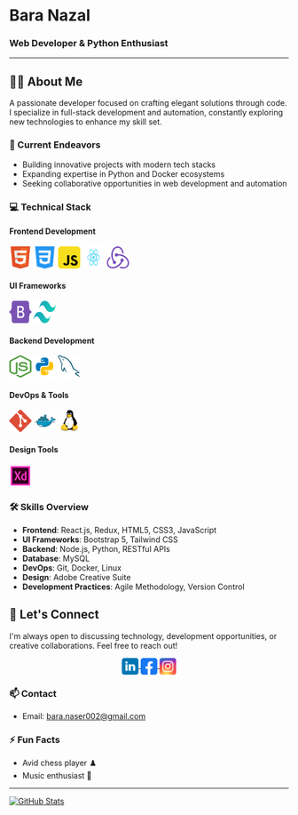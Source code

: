 # Bara Nazal
### Web Developer & Python Enthusiast

---

## 👨‍💻 About Me

A passionate developer focused on crafting elegant solutions through code. I specialize in full-stack development and automation, constantly exploring new technologies to enhance my skill set.

### 🚀 Current Endeavors

- Building innovative projects with modern tech stacks
- Expanding expertise in Python and Docker ecosystems
- Seeking collaborative opportunities in web development and automation

### 💻 Technical Stack

#### Frontend Development
<p align="left">
  <img src="https://raw.githubusercontent.com/baranazal/baranazal/main/icons/html.svg" alt="html5" width="40" height="40"/>
  <img src="https://raw.githubusercontent.com/baranazal/baranazal/main/icons/css.svg" alt="css3" width="40" height="40"/> 
  <img src="https://raw.githubusercontent.com/baranazal/baranazal/main/icons/javascript.svg" alt="javascript" width="40" height="40"/> 
  <img src="https://raw.githubusercontent.com/baranazal/baranazal/main/icons/reactjs.svg" alt="react" width="40" height="40"/> 
  <img src="https://raw.githubusercontent.com/baranazal/baranazal/main/icons/redux.svg" alt="redux" width="40" height="40"/>
</p>

#### UI Frameworks
<p align="left">
  <img src="https://raw.githubusercontent.com/baranazal/baranazal/main/icons/bootstrap-5-1.svg" alt="bootstrap" width="40" height="40"/>
  <img src="https://raw.githubusercontent.com/baranazal/baranazal/main/icons/tailwindcss.svg" alt="tailwind" width="40" height="40"/>
</p>

#### Backend Development
<p align="left">
  <img src="https://raw.githubusercontent.com/baranazal/baranazal/main/icons/nodejs.svg" alt="nodejs" width="40" height="40"/> 
  <img src="https://raw.githubusercontent.com/baranazal/baranazal/main/icons/python.svg" alt="python" width="40" height="40"/> 
  <img src="https://raw.githubusercontent.com/baranazal/baranazal/main/icons/mysql.svg" alt="mysql" width="40" height="40"/> 
</p>

#### DevOps & Tools
<p align="left">
  <img src="https://raw.githubusercontent.com/baranazal/baranazal/main/icons/git-icon.svg" alt="git" width="40" height="40"/>
  <img src="https://raw.githubusercontent.com/devicons/devicon/master/icons/docker/docker-original.svg" alt="docker" width="40" height="40"/>
  <img src="https://raw.githubusercontent.com/devicons/devicon/master/icons/linux/linux-original.svg" alt="linux" width="40" height="40"/>
</p>

#### Design Tools
<p align="left">
  <img src="https://raw.githubusercontent.com/baranazal/baranazal/main/icons/adobe.svg" alt="adobe" width="40" height="40"/> 
</p>

### 🛠️ Skills Overview

- **Frontend**: React.js, Redux, HTML5, CSS3, JavaScript
- **UI Frameworks**: Bootstrap 5, Tailwind CSS
- **Backend**: Node.js, Python, RESTful APIs
- **Database**: MySQL
- **DevOps**: Git, Docker, Linux
- **Design**: Adobe Creative Suite
- **Development Practices**: Agile Methodology, Version Control

## 🤝 Let's Connect

I'm always open to discussing technology, development opportunities, or creative collaborations. Feel free to reach out!

<p align="center">
  <a href="https://linkedin.com/in/baranazal" target="_blank" rel="noopener noreferrer">
    <img align="center" src="https://raw.githubusercontent.com/baranazal/baranazal/main/icons/linkedin.svg" alt="LinkedIn" height="30" width="30" />
  </a>
  <a href="https://www.facebook.com/baranazal2002/" target="_blank" rel="noopener noreferrer">
    <img align="center" src="https://raw.githubusercontent.com/baranazal/baranazal/main/icons/facebook.svg" alt="Facebook" height="30" width="30" />
  </a>
  <a href="https://instagram.com/bara_nazal" target="_blank" rel="noopener noreferrer">
    <img align="center" src="https://raw.githubusercontent.com/baranazal/baranazal/main/icons/instagram.svg" alt="Instagram" height="30" width="30" />
  </a>
</p>

### 📫 Contact
- Email: bara.naser002@gmail.com

### ⚡ Fun Facts
- Avid chess player ♟️
- Music enthusiast 🎵

---

[![GitHub Stats](https://github-readme-stats.vercel.app/api?username=baranazal&show_icons=true&theme=dark)](https://github.com/anuraghazra/github-readme-stats)

